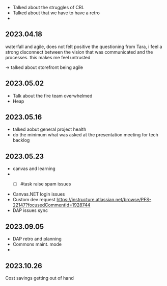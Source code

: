 * Talked about the struggles of CRL
* Talked about that we have to have a retro
* 

## 2023.04.18

waterfall and agile, does not felt positive the questioning from Tara, i feel a strong disconnect between the vision that was communicated and the processes. this makes me feel untrusted

-> talked about storefront being agile


## 2023.05.02

- Talk about the fire team overwhelmed
- Heap

## 2023.05.16

- talked aobut general project health
- do the minimum what was asked at the presentation meeting for tech backlog

## 2023.05.23
- canvas and learning 
- - [ ] #task raise spam issues



 * Canvas.NET login issues
 * Custom dev request https://instructure.atlassian.net/browse/PFS-22147?focusedCommentId=1928744
 * DAP issues sync


## 2023.09.05

* DAP retro and planning
* Commons maint. mode
* 

## 2023.10.26

Cost savings getting out of hand